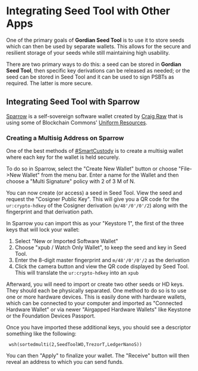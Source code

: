 # Integrating Seed Tool with Other Apps

One of the primary goals of **Gordian Seed Tool** is to use it to store seeds which can then be used by separate wallets. This allows for the secure and resilient storage of your seeds while still maintaining high usability.

There are two primary ways to do this: a seed can be stored in **Gordian Seed Tool**, then specific key derivations can be released as needed; or the seed can be stored in Seed Tool and it can be used to sign PSBTs as required. The latter is more secure.

## Integrating Seed Tool with Sparrow

[Sparrow](https://sparrowwallet.com/) is a self-sovereign software wallet created by [Craig Raw](https://github.com/craigraw) that is using some of Blockchain Commons' [Uniform Resources](https://github.com/BlockchainCommons/crypto-commons/blob/master/Docs/ur-1-overview.md).

### Creating a Multisig Address on Sparrow

One of the best methods of [#SmartCustody](https://github.com/BlockchainCommons/SmartCustody) is to create a multisig wallet where each key for the wallet is held securely. 

To do so in Sparrow, select the "Create New Wallet" button or choose "File->New Wallet" from the menu bar. Enter a name for the Wallet and then choose a "Multi Signature" policy with 2 of 3 M of N.

You can now create (or access) a seed in Seed Tool. View the seed and request the "Cosigner Public Key". This will give you a QR code for the `ur:crypto-hdkey` of the Cosigner derivation (`m/48'/0'/0'/2`) along with the fingerprint and that derivation path.

In Sparrow you can import this as your "Keystore 1", the first of the three keys that will lock your wallet:

1. Select "New or Imported Software Wallet"
2. Choose "xpub / Watch Only Wallet", to keep the seed and key in Seed Tool.
3. Enter the 8-digit master fingerprint and `m/48'/0'/0'/2` as the derivation
4. Click the camera button and view the QR code displayed by Seed Tool. This will translate the `ur:crypto-hdkey` into an `xpub`

Afterward, you will need to import or create two other seeds or HD keys. They should each be physically separated. One method to do so is to use one or more hardware devices. This is easily done with hardware wallets, which can be connected to your computer and imported as "Connected Hardware Wallet" or via newer "Airgapped Hardware Wallets" like Keystone or the Foundation Devices Passport.

Once you have imported these additional keys, you should see a descriptor something like the following:
```
 wsh(sortedmulti(2,SeedToolWO,TrezorT,LedgerNanoS))
```
You can then "Apply" to finalize your wallet. The "Receive" button will then reveal an address to which you can send funds.


